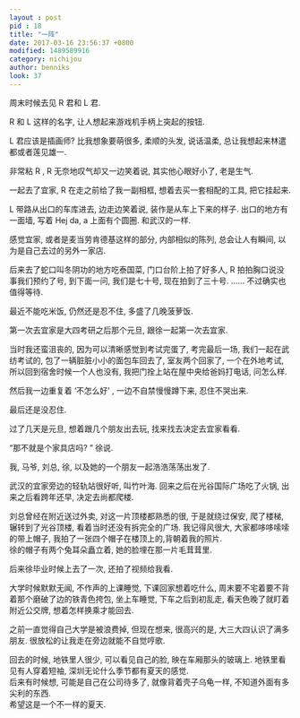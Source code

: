 ```yaml
---
layout : post
pid : 18
title: "一阵"
date: 2017-03-16 23:56:37 +0800
modified: 1489589916
category: nichijou
author: benniks
look: 37
---
```

周末时候去见 R 君和 L 君.

R 和 L 这样的名字, 让人想起来游戏机手柄上突起的按钮.

L 君应该是插画师? 比我想象要萌很多, 柔顺的头发, 说话温柔, 总让我想起来林遣都或者莲见雄一. 

非常粘 R , R 无奈地叹气却又一边笑着说, 其实他心眼好小了, 老是生气.

一起去了宜家, R 在走之前给了我一副相框, 想着去买一套相配的工具, 把它挂起来.

L 带路从出口的车库进去, 边走边笑着说, 装作是从车上下来的样子.
出口的地方有一面墙, 写着 Hej da, a 上面有个圆圈.
和武汉的一样.

感觉宜家, 或者是麦当劳肯德基这样的部分, 内部相似的陈列, 总会让人有瞬间, 以为是自己去过的另外一家店.

后来去了蛇口叫冬阴功的地方吃泰国菜, 门口台阶上拍了好多人, R 拍拍胸口说没事我们预约了号, 到下面一问, 我们是七十号, 现在拍到了三十号.
......
不过确实也值得等待.

最近不能吃米饭, 仍然还是忍不住, 多盛了几晚菠萝饭.




第一次去宜家是大四考研之后那个元旦, 跟徐一起第一次去宜家. 

当时我还蛮沮丧的, 因为可以清晰感觉到考试完蛋了, 考完最后一场, 我们一起在武纺考试的, 包了一辆脏脏小小的面包车回去了, 室友两个回家了, 一个在外地考试, 所以回到宿舍时候一个人也没有, 我把门拴上站在屋中央给爸妈打电话, 问怎么样.  

然后我一边重复着 ‘不怎么好’ , 一边不自禁慢慢蹲下来, 忍住不哭出来.  

最后还是没忍住.  

过了几天是元旦, 想着跟几个朋友出去玩, 找来找去决定去宜家看看.  

“那不就是个家具店吗? ” 徐说.  

我, 马爷, 刘总, 徐, 以及她的一个朋友一起浩浩荡荡出发了.  

武汉的宜家旁边的轻轨站很好听, 叫竹叶海. 回来之后在光谷国际广场吃了火锅, 出来之后看跨年还早,  决定去尚都爬楼.  

刘总曾经在附近送过外卖, 对这一片顶楼都熟悉的很, 于是就绕过保安, 爬了楼梯, 辗转到了光谷顶楼, 看着当时还没有拆完全的广场. 我记得风很大, 大家都哆哆嗦嗦的带上帽子, 我拍了一张四个帽子在楼顶上的,背朝着我的照片.  
徐的帽子有两个兔耳朵矗立着, 她的脸埋在那一片毛茸茸里.  

后来徐毕业时候上去了一次, 还拍了视频给我看.

大学时候默默无闻, 不作声的上课睡觉, 下课回家想着吃什么, 周末要不宅着要不背着那个磨破了边的铁青色挎包, 坐上车睡觉, 下车之后到初乱走, 看天色晚了就盯着附近公交牌, 想着怎样换乘才能回去. 

之前一直觉得自己大学是被浪费掉, 但现在想来, 很高兴的是, 大三大四认识了满多朋友. 很放松的让我走在旁边就能不自觉哼歌.

回去的时候, 地铁里人很少, 可以看见自己的脸, 映在车厢那头的玻璃上. 地铁里看见有人穿着短袖, 深圳无论什么季节都有夏天的感觉.  
后来有时候想, 可能是自己在公司待多了, 就像背着壳子乌龟一样, 不知道外面有多尖利的东西.  
希望这是一个不一样的夏天.
